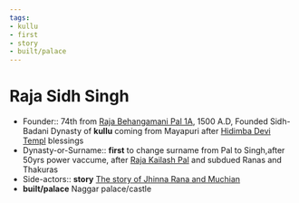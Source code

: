 ```yaml
---
tags:
- kullu
- first
- story
- built/palace
---
```

   
# Raja Sidh Singh   
* Founder:: 74th from [Raja Behangamani Pal 1A](/not_created.md), 1500 A.D, Founded Sidh-Badani Dynasty of **kullu** coming from Mayapuri after [Hidimba Devi Templ](/not_created.md) blessings   
* Dynasty-or-Surname:: **first** to change surname from Pal to Singh,after 50yrs power vaccume, after [Raja Kailash Pal](../Rajas%20of%20Kullu/Raja%20Kailash%20Pal.md) and subdued Ranas and Thakuras   
* Side-actors:: **story** [The story of Jhinna Rana and Muchian](/not_created.md)   
* **built/palace** Naggar palace/castle